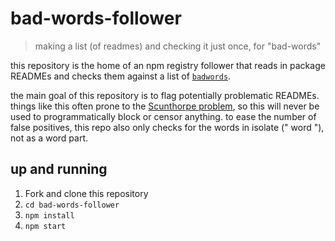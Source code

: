 # bad-words-follower
> making a list (of readmes) and checking it just once, for "bad-words"

this repository is the home of an npm registry follower that reads in package READMEs
and checks them against a list of [`badwords`].

[`badwords`]: https://www.npmjs.com/package/badwords

the main goal of this repository is to flag potentially problematic READMEs. things
like this often prone to the [Scunthorpe problem], so this will never be used to
programmatically block or censor anything. to ease the number of false positives,
this repo also only checks for the words in isolate (" word "), not as a word part.

[Scunthorpe problem]: https://en.wikipedia.org/wiki/Scunthorpe_problem

## up and running

1. Fork and clone this repository
2. `cd bad-words-follower`
3. `npm install`
4. `npm start`

